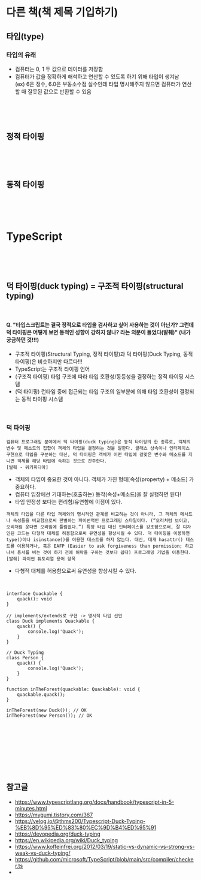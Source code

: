 # 다른 책(책 제목 기입하기)
## 타입(type)
### 타입의 유래
- 컴퓨터는 0, 1 두 값으로 데이터를 저장함
- 컴퓨터가 값을 정확하게 해석하고 연산할 수 있도록 하기 위해 타입이 생겨남   
(ex) 6은 정수, 6.0은 부동소수점 실수인데 타입 명시해주지 않으면 컴퓨터가 연산할 때 잘못된 값으로 반환할 수 있음

<br/>
<br/>
<br/>

## 정적 타이핑

<br/>
<br/>
<br/>

## 동적 타이핑

<br/>
<br/>
<br/>

# TypeScript   

<br/>
<br/>
<br/>

## 덕 타이핑(duck typing) = 구조적 타이핑(structural typing) 
<br/>

#### Q. "타입스크립트는 결국 정적으로 타입을 검사하고 싶어 사용하는 것이 아닌가? 그런데 덕 타이핑은 어떻게 보면 동적인 성향이 강하지 않나? 라는 의문이 들었다(발췌)" (내가 궁금하던 것!!!)

- 구조적 타이핑(Structural Typing, 정적 타이핑)과 덕 타이핑(Duck Typing, 동적 타이핑)은 비슷하지만 다르다!!!
- TypeScript는 구조적 타이핑 언어
- (구조적 타이핑) 타입 구조에 따라 타입 호환성/동등성을 결정하는 정적 타이핑 시스템
- (덕 타이핑) 런타임 중에 접근되는 타입 구조의 일부분에 의해 타입 호환성이 결정되는 동적 타이핑 시스템

<br/>

### 덕 타이핑 
```
컴퓨터 프로그래밍 분야에서 덕 타이핑(duck typing)은 동적 타이핑의 한 종류로, 객체의 변수 및 메소드의 집합이 객체의 타입을 결정하는 것을 말한다. 클래스 상속이나 인터페이스 구현으로 타입을 구분하는 대신, 덕 타이핑은 객체가 어떤 타입에 걸맞은 변수와 메소드를 지니면 객체를 해당 타입에 속하는 것으로 간주한다. 
[발췌 - 위키피디아]
```
- 객체의 타입이 중요한 것이 아니다. 객체가 가진 형태[속성(property) + 메소드] 가 중요하다.   
- 컴퓨터 입장에선 기대하는(호출하는) 동작(속성+메소드)을 잘 실행하면 된다!
- 타입 안정성 보다는 편리함/유연함에 이점이 있다.

```
객체의 타입을 다른 타입 객체와의 명시적인 관계를 비교하는 것이 아니라, 그 객체의 메서드나 속성들을 비교함으로써 판별하는 파이썬적인 프로그래밍 스타일이다. (“오리처럼 보이고, 오리처럼 운다면 오리임에 틀림없다.”) 특정 타입 대신 인터페이스를 강조함으로써, 잘 디자인된 코드는 다형적 대체를 허용함으로써 유연성을 향상시킬 수 있다. 덕 타이핑을 이용하면 type()이나 isinstance()를 이용한 테스트를 하지 않는다. 대신, 대개 hasattr() 테스트를 이용하거나, 혹은 EAFP (Easier to ask forgiveness than permission; 하고 나서 용서를 비는 것이 하기 전에 허락을 구하는 것보다 쉽다) 프로그래밍 기법을 이용한다.
[발췌] 파이썬 튜토리얼 용어 항목
```
- 다형적 대체를 허용함으로써 유연성을 향상시킬 수 있다.

<br/>

```
interface Quackable {
	quack(): void
}

// implements/extends로 구현 -> 명시적 타입 선언
class Duck implements Quackable {
    quack() {
        console.log('Quack');
    }
}

// Duck Typing
class Person {
    quack() {
        console.log('Quack');
    }
}

function inTheForest(quackable: Quackable): void {
    quackable.quack();
}

inTheForest(new Duck()); // OK
inTheForest(new Person()); // OK
```

<br/>



<br/>


# 

<br/>
<br/>
<br/>

## 참고글
- https://www.typescriptlang.org/docs/handbook/typescript-in-5-minutes.html
- https://mygumi.tistory.com/367
- https://velog.io/@thms200/Typescript-Duck-Typing-%EB%8D%95%ED%83%80%EC%9D%B4%ED%95%91
- https://devopedia.org/duck-typing
- https://en.wikipedia.org/wiki/Duck_typing
- https://www.koffeinfrei.org/2012/03/19/static-vs-dynamic-vs-strong-vs-weak-vs-duck-typing/
- https://github.com/microsoft/TypeScript/blob/main/src/compiler/checker.ts 
-
